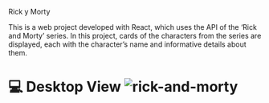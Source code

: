 Rick y Morty

This is a web project developed with React, which uses the API of the ‘Rick and Morty’ series. In this project, cards of the characters from the series are displayed, each with the character’s name and informative details about them.

:computer: Desktop View
![rick-and-morty](https://github.com/diegoworks92/Rick-and-Morty/assets/155651264/ac4dcbe7-76ff-425f-847c-566f836de484)
=======

